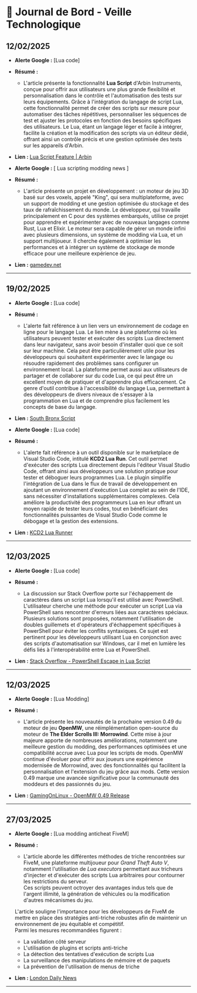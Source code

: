 # 📰 Journal de Bord - Veille Technologique

## 12/02/2025

- **Alerte Google :** [Lua code]
- **Résumé :**  
  - L'article présente la fonctionnalité **Lua Script** d'Arbin Instruments, conçue pour offrir aux utilisateurs une plus grande flexibilité et personnalisation dans le contrôle et l'automatisation des tests sur leurs équipements. Grâce à l'intégration du langage de script Lua, cette fonctionnalité permet de créer des scripts sur mesure pour automatiser des tâches répétitives, personnaliser les séquences de test et ajuster les protocoles en fonction des besoins spécifiques des utilisateurs. Le Lua, étant un langage léger et facile à intégrer, facilite la création et la modification des scripts via un éditeur dédié, offrant ainsi un contrôle précis et une gestion optimisée des tests sur les appareils d'Arbin.

- **Lien :**  [Lua Script Feature | Arbin](https://www.arbin.com/zh/82-8/lua-script-feature/)


- **Alerte Google :** [ Lua scripting modding news ]
- **Résumé :**  
  - L'article présente un projet en développement : un moteur de jeu 3D basé sur des voxels, appelé "King", qui sera multiplateforme, avec un support de modding et une gestion optimisée du stockage et des taux de rafraîchissement du monde. Le développeur, qui travaille principalement en C pour des systèmes embarqués, utilise ce projet pour apprendre et expérimenter avec de nouveaux langages comme Rust, Lua et Elixir. Le moteur sera capable de gérer un monde infini avec plusieurs dimensions, un système de modding via Lua, et un support multijoueur. Il cherche également à optimiser les performances et à intégrer un système de stockage de monde efficace pour une meilleure expérience de jeu.

- **Lien :**  [gamedev.net](https://www.gamedev.net/forums/topic/717943-king-3d-cross-platform-infinite-voxel-world-engine-w-modding-support-multi-player-optimized-world-storagetick-rates-c-lua-rustelixir/5468438/)
  
---

## 19/02/2025

- **Alerte Google :** [Lua code]
- **Résumé :**  
  - L'alerte fait référence à un lien vers un environnement de codage en ligne pour le langage Lua. Le lien mène à une plateforme où les utilisateurs peuvent tester et exécuter des scripts Lua directement dans leur navigateur, sans avoir besoin d'installer quoi que ce soit sur leur machine. Cela peut être particulièrement utile pour les développeurs qui souhaitent expérimenter avec le langage ou résoudre rapidement des problèmes sans configurer un environnement local. La plateforme permet aussi aux utilisateurs de partager et de collaborer sur du code Lua, ce qui peut être un excellent moyen de pratiquer et d'apprendre plus efficacement. Ce genre d'outil contribue à l'accessibilité du langage Lua, permettant à des développeurs de divers niveaux de s'essayer à la programmation en Lua et de comprendre plus facilement les concepts de base du langage.

- **Lien :**
[South Bronx Script](https://www.mycompiler.io/view/I98NJVmsbGa)


- **Alerte Google :** [Lua code]
- **Résumé :**  
  - L'alerte fait référence à un outil disponible sur le marketplace de Visual Studio Code, intitulé **KCD2 Lua Run**. Cet outil permet d'exécuter des scripts Lua directement depuis l'éditeur Visual Studio Code, offrant ainsi aux développeurs une solution pratique pour tester et déboguer leurs programmes Lua. Le plugin simplifie l'intégration de Lua dans le flux de travail de développement en ajoutant un environnement d'exécution Lua complet au sein de l'IDE, sans nécessiter d'installations supplémentaires complexes. Cela améliore la productivité des programmeurs Lua en leur offrant un moyen rapide de tester leurs codes, tout en bénéficiant des fonctionnalités puissantes de Visual Studio Code comme le débogage et la gestion des extensions.

- **Lien :** [KCD2 Lua Runner](https://marketplace.visualstudio.com/items?itemName=yobson.kcd2-lua-run)
  
---

## 12/03/2025  

- **Alerte Google :** [Lua code]  
- **Résumé :**  
  - La discussion sur Stack Overflow porte sur l'échappement de caractères dans un script Lua lorsqu'il est utilisé avec PowerShell. L'utilisateur cherche une méthode pour exécuter un script Lua via PowerShell sans rencontrer d'erreurs liées aux caractères spéciaux. Plusieurs solutions sont proposées, notamment l'utilisation de doubles guillemets et d'opérateurs d'échappement spécifiques à PowerShell pour éviter les conflits syntaxiques. Ce sujet est pertinent pour les développeurs utilisant Lua en conjonction avec des scripts d'automatisation sur Windows, car il met en lumière les défis liés à l'interopérabilité entre Lua et PowerShell.  

- **Lien :**  [Stack Overflow - PowerShell Escape in Lua Script](https://stackoverflow.com/questions/79503032/powershell-escape-in-lua-script)    

---

## 12/03/2025  

- **Alerte Google :** [Lua Modding]  
- **Résumé :**  
  - L'article présente les nouveautés de la prochaine version 0.49 du moteur de jeu **OpenMW**, une réimplémentation open-source du moteur de **The Elder Scrolls III: Morrowind**. Cette mise à jour majeure apporte de nombreuses améliorations, notamment une meilleure gestion du modding, des performances optimisées et une compatibilité accrue avec Lua pour les scripts de mods. OpenMW continue d'évoluer pour offrir aux joueurs une expérience modernisée de Morrowind, avec des fonctionnalités qui facilitent la personnalisation et l'extension du jeu grâce aux mods. Cette version 0.49 marque une avancée significative pour la communauté des moddeurs et des passionnés du jeu.  

- **Lien :** [GamingOnLinux - OpenMW 0.49 Release](https://www.gamingonlinux.com/2025/02/morrowind-game-engine-openmw-gearing-up-for-a-huge-new-0-49-release/)

---

## 27/03/2025

- **Alerte Google :** [Lua modding anticheat FiveM]

- **Résumé :**
  - L'article aborde les différentes méthodes de triche rencontrées sur FiveM, une plateforme multijoueur pour *Grand Theft Auto V*, notamment l'utilisation de *Lua executors* permettant aux tricheurs d'injecter et d'exécuter des scripts Lua arbitraires pour contourner    les restrictions du serveur.  
  Ces scripts peuvent octroyer des avantages indus tels que de l'argent illimité, la génération de véhicules ou la modification d'autres mécanismes du jeu.  

  L'article souligne l'importance pour les développeurs de FiveM de mettre en place des stratégies anti-triche robustes afin de maintenir un environnement de jeu équitable et compétitif.  
  Parmi les mesures recommandées figurent :
  - La validation côté serveur
  - L'utilisation de plugins et scripts anti-triche
  - La détection des tentatives d'exécution de scripts Lua
  - La surveillance des manipulations de mémoire et de paquets
  - La prévention de l'utilisation de menus de triche  


- **Lien :** [London Daily News](https://www.londondaily.news/fighting-modders-anticheat-strategies-for-fivem-developers/)

---

